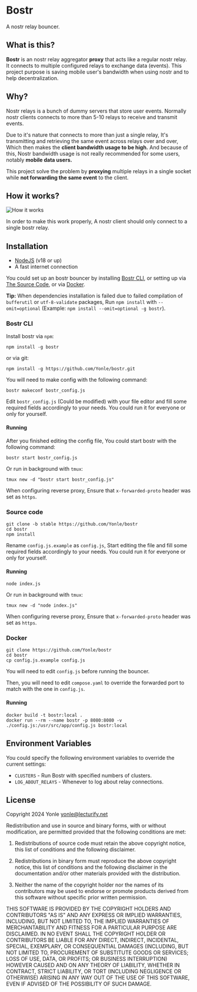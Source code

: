 # Bostr
A nostr relay bouncer.

## What is this?
**Bostr** is an nostr relay aggregator **proxy** that acts like a regular nostr relay. It connects to multiple configured relays to exchange data (events). This project purpose is saving mobile user's bandwidth when using nostr and to help decentralization.

## Why?
Nostr relays is a bunch of dummy servers that store user events. Normally nostr clients connects to more than 5-10 relays to receive and transmit events.

Due to it's nature that connects to more than just a single relay, It's transmitting and retrieving the same event across relays over and over, Which then makes the **client bandwidth usage to be high.** And because of this, Nostr bandwidth usage is not really recommended for some users, notably **mobile data users.**

This project solve the problem by **proxying** multiple relays in a single socket while **not forwarding the same event** to the client.

## How it works?
![How it works](img/how_it_works.png)

In order to make this work properly, A nostr client should only connect to a single bostr relay.

## Installation
- [NodeJS](https://nodejs.org) (v18 or up)
- A fast internet connection

You could set up an bostr bouncer by installing [Bostr CLI](#bostr-cli), or setting up via [The Source Code](#source-code), or via [Docker](#docker).

**Tip:** When dependencies installation is failed due to failed compilation of `bufferutil` or `utf-8-validate` packages, Run `npm install` with `--omit=optional` (Example: `npm install --omit=optional -g bostr`).

### Bostr CLI
Install bostr via `npm`:
```
npm install -g bostr
```

or via git:

```
npm install -g https://github.com/Yonle/bostr.git
```

You will need to make config with the following command:
```
bostr makeconf bostr_config.js
```

Edit `bostr_config.js` (Could be modified) with your file editor and fill some required fields accordingly to your needs. You could run it for everyone or only for yourself.

#### Running
After you finished editing the config file, You could start bostr with the following command:
```
bostr start bostr_config.js
```

Or run in background with `tmux`:

```
tmux new -d "bostr start bostr_config.js"
```

When configuring reverse proxy, Ensure that `x-forwarded-proto` header was set as `https`.

### Source code

```
git clone -b stable https://github.com/Yonle/bostr
cd bostr
npm install
```

Rename `config.js.example` as `config.js`, Start editing the file and fill some required fields accordingly to your needs. You could run it for everyone or only for yourself.

#### Running
```
node index.js
```

Or run in background with `tmux`:

```
tmux new -d "node index.js"
```

When configuring reverse proxy, Ensure that `x-forwarded-proto` header was set as `https`.

### Docker
```
git clone https://github.com/Yonle/bostr
cd bostr
cp config.js.example config.js
```

You will need to edit `config.js` before running the bouncer.

Then, you will need to edit `compose.yaml` to override the forwarded port to match with the one in `config.js`.

#### Running
```
docker build -t bostr:local .
docker run --rm --name bostr -p 8080:8080 -v ./config.js:/usr/src/app/config.js bostr:local
```

## Environment Variables
You could specify the following environment variables to override the current settings:

- `CLUSTERS` - Run Bostr with specified numbers of clusters.
- `LOG_ABOUT_RELAYS` - Whenever to log about relay connections.

## License

Copyright 2024 Yonle <yonle@lecturify.net>

Redistribution and use in source and binary forms, with or without modification, are permitted provided that the following conditions are met:

1. Redistributions of source code must retain the above copyright notice, this list of conditions and the following disclaimer.

2. Redistributions in binary form must reproduce the above copyright notice, this list of conditions and the following disclaimer in the documentation and/or other materials provided with the distribution.

3. Neither the name of the copyright holder nor the names of its contributors may be used to endorse or promote products derived from this software without specific prior written permission.

THIS SOFTWARE IS PROVIDED BY THE COPYRIGHT HOLDERS AND CONTRIBUTORS "AS IS" AND ANY EXPRESS OR IMPLIED WARRANTIES, INCLUDING, BUT NOT LIMITED TO, THE IMPLIED WARRANTIES OF MERCHANTABILITY AND FITNESS FOR A PARTICULAR PURPOSE ARE DISCLAIMED. IN NO EVENT SHALL THE COPYRIGHT HOLDER OR CONTRIBUTORS BE LIABLE FOR ANY DIRECT, INDIRECT, INCIDENTAL, SPECIAL, EXEMPLARY, OR CONSEQUENTIAL DAMAGES (INCLUDING, BUT NOT LIMITED TO, PROCUREMENT OF SUBSTITUTE GOODS OR SERVICES; LOSS OF USE, DATA, OR PROFITS; OR BUSINESS INTERRUPTION) HOWEVER CAUSED AND ON ANY THEORY OF LIABILITY, WHETHER IN CONTRACT, STRICT LIABILITY, OR TORT (INCLUDING NEGLIGENCE OR OTHERWISE) ARISING IN ANY WAY OUT OF THE USE OF THIS SOFTWARE, EVEN IF ADVISED OF THE POSSIBILITY OF SUCH DAMAGE.
